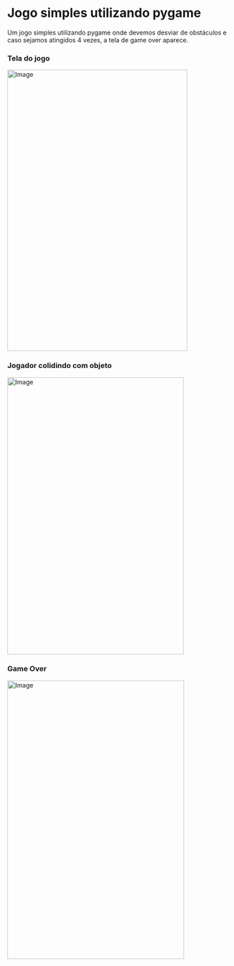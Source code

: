 <h1>Jogo simples utilizando pygame</h1>
<p>Um jogo simples utilizando pygame onde devemos desviar de obstáculos e caso sejamos atingidos 4 vezes, a tela de game over aparece.</p>
<h3> Tela do jogo </h3>
<img width="408" height="638" alt="Image" src="https://github.com/user-attachments/assets/7f1c848e-a7ad-4c5c-ba34-1c1c4d667f77" />
<h3> Jogador colidindo com objeto </h3>
<img width="400" height="629" alt="Image" src="https://github.com/user-attachments/assets/718b66a3-1d2c-49fe-b2e2-85e7e05cfa44" />
<h3> Game Over </h3>
<img width="401" height="632" alt="Image" src="https://github.com/user-attachments/assets/2e56d65e-5b02-48d4-a90f-a25cd94504f9" />
